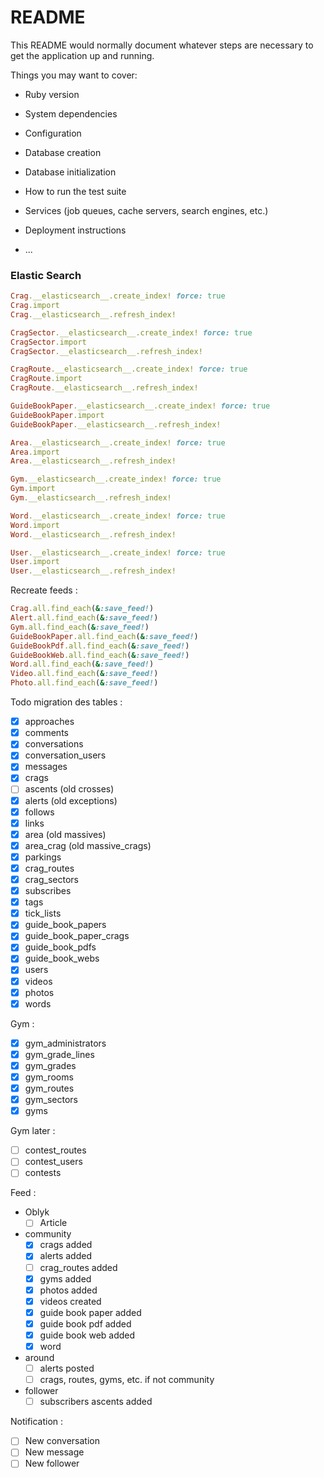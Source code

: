 # README

This README would normally document whatever steps are necessary to get the
application up and running.

Things you may want to cover:

* Ruby version

* System dependencies

* Configuration

* Database creation

* Database initialization

* How to run the test suite

* Services (job queues, cache servers, search engines, etc.)

* Deployment instructions

* ...

### Elastic Search
```ruby
Crag.__elasticsearch__.create_index! force: true
Crag.import
Crag.__elasticsearch__.refresh_index!

CragSector.__elasticsearch__.create_index! force: true
CragSector.import
CragSector.__elasticsearch__.refresh_index!

CragRoute.__elasticsearch__.create_index! force: true
CragRoute.import
CragRoute.__elasticsearch__.refresh_index!

GuideBookPaper.__elasticsearch__.create_index! force: true
GuideBookPaper.import
GuideBookPaper.__elasticsearch__.refresh_index!

Area.__elasticsearch__.create_index! force: true
Area.import
Area.__elasticsearch__.refresh_index!

Gym.__elasticsearch__.create_index! force: true
Gym.import
Gym.__elasticsearch__.refresh_index!

Word.__elasticsearch__.create_index! force: true
Word.import
Word.__elasticsearch__.refresh_index!

User.__elasticsearch__.create_index! force: true
User.import
User.__elasticsearch__.refresh_index!
```

Recreate feeds :
```ruby
Crag.all.find_each(&:save_feed!)
Alert.all.find_each(&:save_feed!)
Gym.all.find_each(&:save_feed!)
GuideBookPaper.all.find_each(&:save_feed!)
GuideBookPdf.all.find_each(&:save_feed!)
GuideBookWeb.all.find_each(&:save_feed!)
Word.all.find_each(&:save_feed!)
Video.all.find_each(&:save_feed!)
Photo.all.find_each(&:save_feed!)
```

Todo migration des tables :
- [x] approaches
- [x] comments
- [x] conversations
- [X] conversation_users
- [X] messages
- [x] crags
- [ ] ascents (old crosses)
- [x] alerts (old exceptions)
- [x] follows
- [x] links
- [x] area (old massives)
- [x] area_crag (old massive_crags)
- [x] parkings
- [x] crag_routes
- [x] crag_sectors
- [x] subscribes
- [x] tags
- [x] tick_lists
- [x] guide_book_papers
- [x] guide_book_paper_crags
- [x] guide_book_pdfs
- [x] guide_book_webs
- [x] users
- [x] videos
- [x] photos
- [x] words

Gym :
- [x] gym_administrators
- [x] gym_grade_lines
- [x] gym_grades
- [x] gym_rooms
- [x] gym_routes
- [x] gym_sectors
- [x] gyms

Gym later :
- [ ] contest_routes
- [ ] contest_users
- [ ] contests

Feed :
- Oblyk
  - [ ] Article
- community
  - [x] crags added
  - [x] alerts added
  - [ ] crag_routes added
  - [x] gyms added
  - [x] photos added
  - [x] videos created
  - [x] guide book paper added
  - [x] guide book pdf added
  - [x] guide book web added
  - [x] word
- around
  - [ ] alerts posted
  - [ ] crags, routes, gyms, etc. if not community
- follower
  - [ ] subscribers ascents added
  
Notification :
- [ ] New conversation
- [ ] New message
- [ ] New follower
